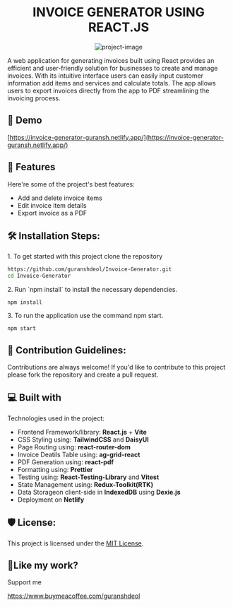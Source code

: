 <h1 align="center" id="title">INVOICE GENERATOR USING REACT.JS</h1>

<p align="center"><img src="https://socialify.git.ci/guranshdeol/Invoice-Generator/image?description=1&amp;forks=1&amp;issues=1&amp;language=1&amp;name=1&amp;owner=1&amp;pattern=Solid&amp;pulls=1&amp;stargazers=1&amp;theme=Auto" alt="project-image"></p>

<p id="description">A web application for generating invoices built using React provides an efficient and user-friendly solution for businesses to create and manage invoices. With its intuitive interface users can easily input customer information add items and services and calculate totals. The app allows users to export invoices directly from the app to PDF streamlining the invoicing process.</p>

<h2>🚀 Demo</h2>

[https://invoice-generator-guransh.netlify.app/](https://invoice-generator-guransh.netlify.app/)

  
  
<h2>🧐 Features</h2>

Here're some of the project's best features:

*   Add and delete invoice items
*   Edit invoice item details
*   Export invoice as a PDF

<h2>🛠️ Installation Steps:</h2>

<p>1. To get started with this project clone the repository</p>

```bash
https://github.com/guranshdeol/Invoice-Generator.git
cd Invoice-Generator
```

<p>2. Run `npm install` to install the necessary dependencies.</p>

``` 
npm install
```

<p>3. To run the application use the command npm start.</p>

```
npm start
```

<h2>🍰 Contribution Guidelines:</h2>

Contributions are always welcome! If you'd like to contribute to this project please fork the repository and create a pull request.

  
  
<h2>💻 Built with</h2>

Technologies used in the project:

*   Frontend Framework/library: **React.js** + **Vite**
*   CSS Styling using: **TailwindCSS** and **DaisyUI**
*   Page Routing using: **react-router-dom**
*   Invoice Deatils Table using: **ag-grid-react**
*   PDF Generation using: **react-pdf**
*   Formatting using: **Prettier**
*   Testing using: **React-Testing-Library** and **Vitest**
*   State Management using: **Redux-Toolkit(RTK)**
*   Data Storageon client-side in **IndexedDB** using **Dexie.js**
*   Deployment on **Netlify**

<h2>🛡️ License:</h2>

This project is licensed under the [MIT License](https://opensource.org/licenses/MIT).

<h2>💖Like my work?</h2>

Support me<p>https://www.buymeacoffee.com/guranshdeol</p>
